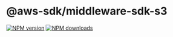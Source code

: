 # @aws-sdk/middleware-sdk-s3

[![NPM version](https://img.shields.io/npm/v/@aws-sdk/middleware-sdk-s3/latest.svg)](https://www.npmjs.com/package/@aws-sdk/middleware-sdk-s3)
[![NPM downloads](https://img.shields.io/npm/dm/@aws-sdk/middleware-sdk-s3.svg)](https://www.npmjs.com/package/@aws-sdk/middleware-sdk-s3)
